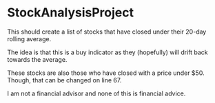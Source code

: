 # StockAnalysisProject

This should create a list of stocks that have closed under their 20-day rolling average.

The idea is that this is a buy indicator as they (hopefully) will drift back towards the average.

These stocks are also those who have closed with a price under $50. Though, that can be changed on line 67.

I am not a financial advisor and none of this is financial advice.




